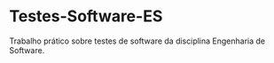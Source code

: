 # Testes-Software-ES
Trabalho prático sobre testes de software da disciplina Engenharia de Software.
